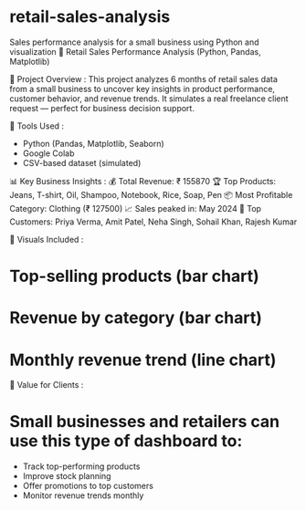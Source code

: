 # retail-sales-analysis
 Sales performance analysis for a small business using Python and visualization
 📌 Retail Sales Performance Analysis (Python, Pandas, Matplotlib)

📁 Project Overview :
This project analyzes 6 months of retail sales data from a small business to uncover key insights in product performance, customer behavior, and revenue trends.
It simulates a real freelance client request — perfect for business decision support.

🧰 Tools Used :
* Python (Pandas, Matplotlib, Seaborn)
* Google Colab
* CSV-based dataset (simulated)

📊 Key Business Insights :
💰 Total Revenue: ₹ 155870
🏆 Top Products: Jeans, T-shirt, Oil, Shampoo, Notebook, Rice, Soap, Pen
📦 Most Profitable Category: Clothing (₹ 127500)
📈 Sales peaked in: May 2024
👤 Top Customers: Priya Verma, Amit Patel, Neha Singh, Sohail Khan, Rajesh Kumar

📌 Visuals Included :
# Top-selling products (bar chart)
# Revenue by category (bar chart)
# Monthly revenue trend (line chart)

🎯 Value for Clients :
# Small businesses and retailers can use this type of dashboard to:
* Track top-performing products
* Improve stock planning
* Offer promotions to top customers
* Monitor revenue trends monthly
